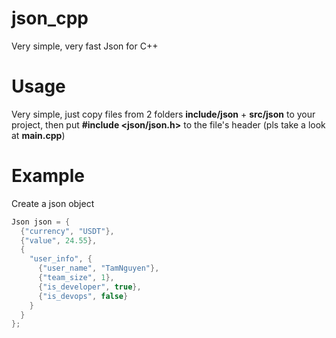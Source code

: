 # json_cpp
Very simple, very fast Json for C++

# Usage
Very simple, just copy files from 2 folders **include/json** + **src/json** to your project, then put **#include <json/json.h>** to the file's header (pls take a look at **main.cpp**)

# Example
Create a json object
```cpp
Json json = {
  {"currency", "USDT"},
  {"value", 24.55},
  {
    "user_info", {
      {"user_name", "TamNguyen"},
      {"team_size", 1},
      {"is_developer", true},
      {"is_devops", false}
    }
  }
};
```